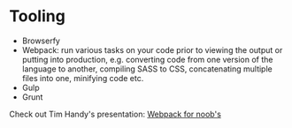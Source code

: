 # Tooling

* Browserfy
* Webpack: run various tasks on your code prior to viewing the output or putting into production, e.g. converting code from one version of the language to another, compiling SASS to CSS, concatenating multiple files into one, minifying code etc.
* Gulp
* Grunt

Check out Tim Handy's presentation: [Webpack for noob's](https://goo.gl/pwXJUV)

